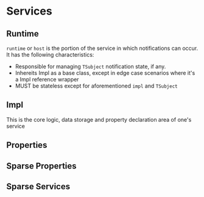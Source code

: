 # Services

## Runtime

`runtime` or `host` is the portion of the service in which notifications can occur.
It has the following characteristics:

* Responsible for managing `TSubject` notification state, if any.
* Inhereits Impl as a base class, except in edge case scenarios where it's a Impl reference wrapper
* MUST be stateless except for aforementioned `impl` and `TSubject`

## Impl

This is the core logic, data storage and property declaration area of one's service

## Properties

## Sparse Properties

## Sparse Services
